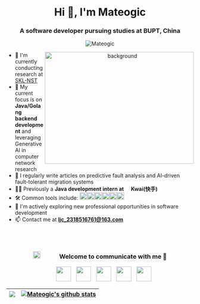 <h1 align="center">Hi 👋, I'm <a>Mateogic</a></h1>
<h3 align="center">A software developer pursuing studies at BUPT, China</h3>

<p align="center"> <img src="https://komarev.com/ghpvc/?username=mateogic&label=Profile%20views&color=0e75b6&style=flat" alt="Mateogic" /> </p>

<a target="_blank" align="center">
  <img align="right" top="500" height="300" width="400" alt="background" src="https://cf.mateogic.cn/PicGo/1746017848609-background.jpg">
</a>

- 🔭 I'm currently conducting research at <a href="https://sklnst.bupt.edu.cn/" target="blank">SKL-NST </a>
- 🌱 My current focus is on **Java/Golang backend development** and leveraging Generative AI in computer network research
- 📝 I regularly write articles on predictive fault analysis and AI-driven fault-tolerant migration systems
- 👨‍💻 Previously a **Java development intern at <img src="https://cf.mateogic.cn/PicGo/1746017865082-kwai.png" height="16" width="16">Kwai(快手)**
- 🛠 Common tools include: <img height="20" alt="nodejs" src="https://cf.mateogic.cn/PicGo/1746017865082-docker.png"><img height="20" alt="nodejs" src="https://cf.mateogic.cn/PicGo/1746017865082-springboot.png"><img height="20" alt="nodejs" src="https://cf.mateogic.cn/PicGo/1746017865082-rocketmq.png"><img height="20" alt="nodejs" src="https://cf.mateogic.cn/PicGo/1746017865082-mysql.png"><img height="20" alt="nodejs" src="https://cf.mateogic.cn/PicGo/1746017865082-redis.png"><img height="20" alt="nodejs" src="https://cf.mateogic.cn/PicGo/1746017865082-cursor.png">
- 🤝 I'm actively exploring new professional opportunities in software development
- 📫 Contact me at **ljc_2318516761@163.com**
<br>
<br>
<div align="center">
  <h3 align="center"> <img src="https://cf.mateogic.cn/PicGo/1746017865081-connect.gif" width="20" height="20" style="margin-right: 50px;">Welcome to communicate with me 🤗</h3>
</div>

<p align="center">
 <div align="center"  class="icons-social" style="margin-left: 10px;">
 		<!-- mysite -->
		<a style="margin-left: 10px;"  target="_blank" href="https://mateogic.cn"><img src="https://cf.mateogic.cn/PicGo/1746017865082-site.png" height="40" width="40"></a>
	 	<!-- bilibili -->
		<a style="margin-left: 10px;"  target="_blank" href="https://space.bilibili.com/189978997"><img src="https://cf.mateogic.cn/PicGo/1746017865081-bilibili.png" height="40" width="40"></a>
 		<!-- github -->
		<a style="margin-left: 10px;" target="_blank" href="https://github.com/mateogic"><img src="https://cf.mateogic.cn/PicGo/1746017865082-github.png" height="40" width="40"></a>
 		<!-- leetcode -->
		<a style="margin-left: 10px;"  target="_blank" href="https://leetcode.cn/u/mateogic/"><img src="https://cf.mateogic.cn/PicGo/1746017865082-LeetCode.png" height="40" width="40"></a>
 		<!-- linkdin -->
		<a style="margin-left: 10px;"  target="_blank" href="https://www.linkedin.com/in/mateogic-ljc"><img src="https://cf.mateogic.cn/PicGo/1746017865082-linkedin.png" height="40" width="40"></a>
      </div>
</p>

| <a href="https://github.com/anuraghazra/github-readme-stats"><img align="center" src="https://github-readme-stats.vercel.app/api/top-langs/?username=mateogic&layout=compact&theme=buefy&hide_border=true" /></a> | <a href="https://github.com/anuraghazra/github-readme-stats"><img align="center" src="https://github-readme-stats.vercel.app/api?username=mateogic&show_icons=true&include_all_commits=true&theme=buefy&hide_border=true" alt="Mateogic's github stats" /></a> |
| ------------------------------------------------------------------------------------------------------------------------------------------------------------------------------------------------------------------------- | ---------------------------------------------------------------------------------------------------------------------------------------------------------------------------------------------------------------------------------------------------------------------- |
